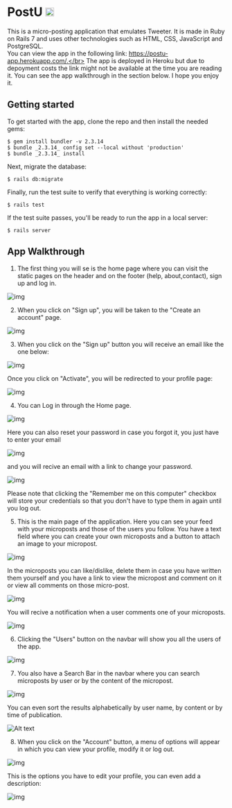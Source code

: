 # PostU <img src="app/assets/images/favicon.ico" alt="Logo" width="20"/>

This is a micro-posting application that emulates Tweeter. It is made in Ruby on Rails 7 and uses other technologies such as HTML, CSS, JavaScript and PostgreSQL.</br>
You can view the app in the following link: https://postu-app.herokuapp.com/.</br>
The app is deployed in Heroku but due to depoyment costs the link might not be available at the time you are reading it. You can see the app walkthrough in the section below. I hope you enjoy it.

## Getting started

To get started with the app, clone the repo and then install the needed gems:

```
$ gem install bundler -v 2.3.14
$ bundle _2.3.14_ config set --local without 'production'
$ bundle _2.3.14_ install
```

Next, migrate the database:

```
$ rails db:migrate
```

Finally, run the test suite to verify that everything is working correctly:

```
$ rails test
```

If the test suite passes, you'll be ready to run the app in a local server:

```
$ rails server
```

## App Walkthrough

1) The first thing you will se is the home page where you can visit the static pages on
the header and on the footer (help, about,contact), sign up and log in.

![img](app/assets/images/Walkthrough/2.PNG)

2) When you click on "Sign up", you will be taken to the "Create an account" page.

![img](app/assets/images/Walkthrough/3.PNG)

3) When you click on the "Sign up" button you will receive an email like the one below:

![img](app/assets/images/Walkthrough/15.PNG)

Once you click on "Activate", you will be redirected to your profile page:

![img](app/assets/images/Walkthrough/6.PNG)

4) You can Log in through the Home page.

![img](app/assets/images/Walkthrough/4.PNG)

Here you can also reset your password in case you forgot it, you just have to
enter your email

![img](app/assets/images/Walkthrough/5.PNG)

and you will recive an email with a link to change your password.

![img](app/assets/images/Walkthrough/14.PNG)

Please note that clicking the "Remember me on this computer" checkbox will store your credentials
so that you don't have to type them in again until you log out.

5) This is the main page of the application. Here you can see your feed with your microposts
and those of the users you follow. You have a text field where you can create your own microposts and
a button to attach an image to your micropost.

![img](app/assets/images/Walkthrough/7.PNG)

In the microposts you can like/dislike, delete them in case you have written them yourself and you have a link to
view the micropost and comment on it or view all comments on those micro-post.

![img](app/assets/images/Walkthrough/8.PNG)

You will recive a notification when a user comments one of your microposts.

![img](app/assets/images/Walkthrough/9.PNG)

6) Clicking the "Users" button on the navbar will show you all the users of the app.

![img](app/assets/images/Walkthrough/10.PNG)

7) You also have a Search Bar in the navbar where you can search microposts by user or by the content of the micropost.

![img](app/assets/images/Walkthrough/11.PNG)

You can even sort the results alphabetically by user name, by content or by time of publication.

![Alt text](app/assets/images/Walkthrough/12.PNG)

8) When you click on the "Account" button, a menu of options will appear in which you can view your profile,
modify it or log out.

![img](app/assets/images/Walkthrough/16.PNG)

This is the options you have to edit your profile, you can even add a description:

![img](app/assets/images/Walkthrough/13.PNG)
